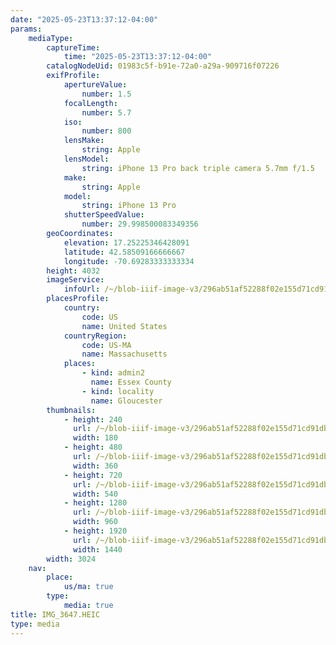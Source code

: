 ```yaml
---
date: "2025-05-23T13:37:12-04:00"
params:
    mediaType:
        captureTime:
            time: "2025-05-23T13:37:12-04:00"
        catalogNodeUid: 01983c5f-b91e-72a0-a29a-909716f07226
        exifProfile:
            apertureValue:
                number: 1.5
            focalLength:
                number: 5.7
            iso:
                number: 800
            lensMake:
                string: Apple
            lensModel:
                string: iPhone 13 Pro back triple camera 5.7mm f/1.5
            make:
                string: Apple
            model:
                string: iPhone 13 Pro
            shutterSpeedValue:
                number: 29.998500083349356
        geoCoordinates:
            elevation: 17.25225346428091
            latitude: 42.58509166666667
            longitude: -70.69283333333334
        height: 4032
        imageService:
            infoUrl: /~/blob-iiif-image-v3/296ab51af52288f02e155d71cd91db2d2a1660ef11e93888193ac3268a302d45/info.json
        placesProfile:
            country:
                code: US
                name: United States
            countryRegion:
                code: US-MA
                name: Massachusetts
            places:
                - kind: admin2
                  name: Essex County
                - kind: locality
                  name: Gloucester
        thumbnails:
            - height: 240
              url: /~/blob-iiif-image-v3/296ab51af52288f02e155d71cd91db2d2a1660ef11e93888193ac3268a302d45/full/180%2C240/0/default.jpg
              width: 180
            - height: 480
              url: /~/blob-iiif-image-v3/296ab51af52288f02e155d71cd91db2d2a1660ef11e93888193ac3268a302d45/full/360%2C480/0/default.jpg
              width: 360
            - height: 720
              url: /~/blob-iiif-image-v3/296ab51af52288f02e155d71cd91db2d2a1660ef11e93888193ac3268a302d45/full/540%2C720/0/default.jpg
              width: 540
            - height: 1280
              url: /~/blob-iiif-image-v3/296ab51af52288f02e155d71cd91db2d2a1660ef11e93888193ac3268a302d45/full/960%2C1280/0/default.jpg
              width: 960
            - height: 1920
              url: /~/blob-iiif-image-v3/296ab51af52288f02e155d71cd91db2d2a1660ef11e93888193ac3268a302d45/full/1440%2C1920/0/default.jpg
              width: 1440
        width: 3024
    nav:
        place:
            us/ma: true
        type:
            media: true
title: IMG_3647.HEIC
type: media
---
```


